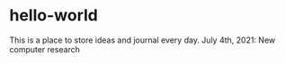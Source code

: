 # hello-world
This is a place to store ideas and journal every day.
July 4th, 2021: New computer research
